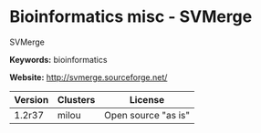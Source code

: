 # Bioinformatics misc - SVMerge

SVMerge

**Keywords:** bioinformatics

**Website:** <http://svmerge.sourceforge.net/>

| Version | Clusters | License |
| ------- | -------- | ------- |
| 1.2r37 | milou | Open source "as is" |
